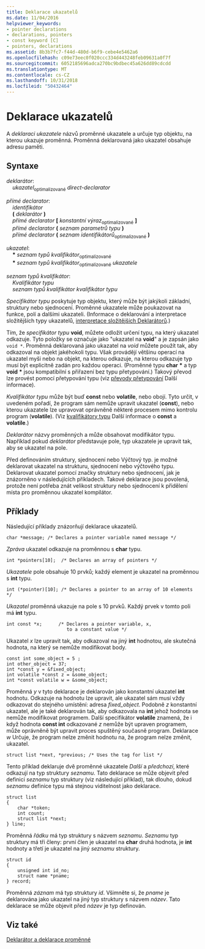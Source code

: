 ```yaml
---
title: Deklarace ukazatelů
ms.date: 11/04/2016
helpviewer_keywords:
- pointer declarations
- declarations, pointers
- const keyword [C]
- pointers, declarations
ms.assetid: 8b3b7fc7-f44d-480d-b6f9-cebe4e5462a6
ms.openlocfilehash: c09e73eec0f020ccc334d443248feb09631a0f7f
ms.sourcegitcommit: 6052185696adca270bc9bdbec45a626dd89cdcdd
ms.translationtype: MT
ms.contentlocale: cs-CZ
ms.lasthandoff: 10/31/2018
ms.locfileid: "50432464"
---
```

# <a name="pointer-declarations"></a>Deklarace ukazatelů

A *deklaraci ukazatele* názvů proměnné ukazatele a určuje typ objektu, na kterou ukazuje proměnná. Proměnná deklarovaná jako ukazatel obsahuje adresu paměti.

## <a name="syntax"></a>Syntaxe

*deklarátor*:<br/>
&nbsp;&nbsp;&nbsp;&nbsp;*ukazatel*<sub>optimalizované</sub> *direct-declarator*

*přímé declarator*:<br/>
&nbsp;&nbsp;&nbsp;&nbsp;*identifikátor*<br/>
&nbsp;&nbsp;&nbsp;&nbsp;**(** *deklarátor* **)**<br/>
&nbsp;&nbsp;&nbsp;&nbsp;*přímé declarator* **[** *konstantní výraz*<sub>optimalizované</sub> **]**<br/>
&nbsp;&nbsp;&nbsp;&nbsp;*přímé declarator* **(** *seznam parametrů typu* **)**<br/>
&nbsp;&nbsp;&nbsp;&nbsp;*přímé declarator* **(** *seznam identifikátorů*<sub>optimalizované</sub> **)**

*ukazatel*:<br/>
&nbsp;&nbsp;&nbsp;&nbsp;<strong>\*</strong> *seznam typů kvalifikátor*<sub>optimalizované</sub><br/>
&nbsp;&nbsp;&nbsp;&nbsp;<strong>\*</strong> *seznam typů kvalifikátor*<sub>optimalizované</sub> *ukazatele*

*seznam typů kvalifikátor*:<br/>
&nbsp;&nbsp;&nbsp;&nbsp;*Kvalifikátor typu*<br/>
&nbsp;&nbsp;&nbsp;&nbsp;*seznam typů kvalifikátor* *kvalifikátor typu*

*Specifikátor typu* poskytuje typ objektu, který může být jakýkoli základní, struktury nebo sjednocení. Proměnné ukazatele může poukazovat na funkce, polí a dalšími ukazateli. (Informace o deklarování a interpretace složitějších typy ukazatelů, [interpretace složitějších Deklarátorů](../c-language/interpreting-more-complex-declarators.md).)

Tím, že *specifikátor typu* **void**, můžete odložit určení typu, na který ukazatel odkazuje. Tyto položky se označuje jako "ukazatel na **void**" a je zapsán jako `void *`. Proměnná deklarovaná jako ukazatel na *void* můžete použít tak, aby odkazoval na objekt jakéhokoli typu. Však provádějí většinu operací na ukazatel myši nebo na objekt, na kterou odkazuje, na kterou odkazuje typ musí být explicitně zadán pro každou operaci. (Proměnné typu **char** <strong>\*</strong> a typ **void** <strong>\*</strong> jsou kompatibilní s přiřazení bez typu přetypování.) Takový převod lze provést pomocí přetypování typu (viz [převody přetypování](../c-language/type-cast-conversions.md) Další informace).

*Kvalifikátor typu* může být buď **const** nebo **volatile**, nebo obojí. Tyto určit, v uvedeném pořadí, že program sám nemůže upravit ukazatel (**const**), nebo kterou ukazatele lze upravovat oprávněně některé procesem mimo kontrolu program (**volatile**). (Viz [kvalifikátory typu](../c-language/type-qualifiers.md) Další informace o **const** a **volatile**.)

*Deklarátor* názvy proměnných a může obsahovat modifikátor typu. Například pokud *deklarátor* představuje pole, typ ukazatele je upravit tak, aby se ukazatel na pole.

Před definováním struktury, sjednocení nebo Výčtový typ. je možné deklarovat ukazatel na strukturu, sjednocení nebo výčtového typu. Deklarovat ukazatel pomocí značky struktury nebo sjednocení, jak je znázorněno v následujících příkladech. Takové deklarace jsou povolená, protože není potřeba znát velikost struktury nebo sjednocení k přidělení místa pro proměnnou ukazatel kompilátor.

## <a name="examples"></a>Příklady

Následující příklady znázorňují deklarace ukazatelů.

```
char *message; /* Declares a pointer variable named message */
```

*Zpráva* ukazatel odkazuje na proměnnou s **char** typu.

```
int *pointers[10];  /* Declares an array of pointers */
```

*Ukazatele* pole obsahuje 10 prvků; každý element je ukazatel na proměnnou s **int** typu.

```
int (*pointer)[10]; /* Declares a pointer to an array of 10 elements */
```

*Ukazatel* proměnná ukazuje na pole s 10 prvků. Každý prvek v tomto poli má **int** typu.

```
int const *x;      /* Declares a pointer variable, x,
                      to a constant value */
```

Ukazatel *x* lze upravit tak, aby odkazoval na jiný **int** hodnotou, ale skutečná hodnota, na který se nemůže modifikovat body.

```
const int some_object = 5 ;
int other_object = 37;
int *const y = &fixed_object;
int volatile *const z = &some_object;
int *const volatile w = &some_object;
```

Proměnná *y* v tyto deklarace je deklarován jako konstantní ukazatel **int** hodnotu. Odkazuje na hodnotu lze upravit, ale ukazatel sám musí vždy odkazovat do stejného umístění: adresa *fixed_object*. Podobně *z* konstantní ukazatel, ale je také deklarován tak, aby odkazovala na **int** jehož hodnota se nemůže modifikovat programem. Další specifikátor **volatile** znamená, že i když hodnota **const int** odkazované *z* nemůže být upraven programem, může oprávněně být upravit proces spuštěný současně program. Deklarace *w* Určuje, že program nelze změnit hodnotu na, že program nelze změnit, ukazatel.

```
struct list *next, *previous; /* Uses the tag for list */
```

Tento příklad deklaruje dvě proměnné ukazatele *Další* a *předchozí*, které odkazují na typ struktury *seznamu*. Tato deklarace se může objevit před definici *seznamu* typ struktury (viz následující příklad), tak dlouho, dokud *seznamu* definice typu má stejnou viditelnost jako deklarace.

```
struct list
{
    char *token;
    int count;
    struct list *next;
} line;
```

Proměnná *řádku* má typ struktury s názvem *seznamu*. *Seznamu* typ struktury má tři členy: první člen je ukazatel na **char** druhá hodnota, je **int** hodnoty a třetí je ukazatel na jiný *seznamu* struktury.

```
struct id
{
    unsigned int id_no;
    struct name *pname;
} record;
```

Proměnná *záznam* má typ struktury *id*. Všimněte si, že *pname* je deklarována jako ukazatel na jiný typ struktury s názvem *název*. Tato deklarace se může objevit před *název* je typ definován.

## <a name="see-also"></a>Viz také

[Deklarátor a deklarace proměnné](../c-language/declarators-and-variable-declarations.md)